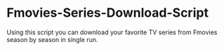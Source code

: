 # Fmovies-Series-Download-Script
Using this script you can download your favorite TV series from Fmovies season by season in single run.
